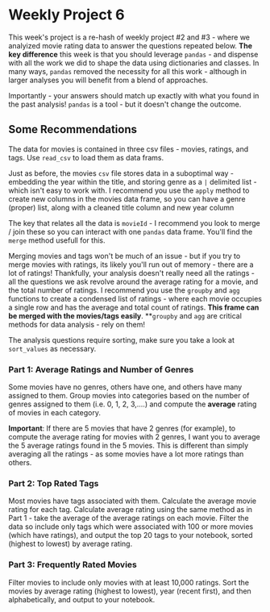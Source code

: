 # Weekly Project 6
This week's project is a re-hash of weekly project #2 and #3 - where we analyized movie rating data to answer the questions repeated below.  **The key difference** this week is that you should leverage `pandas` - and dispense with all the work we did to shape the data using dictionaries and classes.  In many ways, `pandas` removed the necessity for all this work - although in larger analyses you will benefit from a blend of approaches.

Importantly - your answers should match up exactly with what you found in the past analysis!  `pandas` is a tool - but it doesn't change the outcome.

## Some Recommendations
The data for movies is contained in three csv files - movies, ratings, and tags.  Use `read_csv` to load them as data frams.

Just as before, the movies `csv` file stores data in a suboptimal way - embedding the year within the title, and storing genre as a `|` delimited list - which isn't easy to work with.  I recommend you use the `apply` method to create new columns in the movies data frame, so you can have a genre (proper) list, along with a cleaned title column and new year column

The key that relates all the data is `movieId` - I recommend you look to merge / join these so you can interact with one `pandas` data frame.  You'll find the `merge` method usefull for this.

Merging movies and tags won't be much of an issue - but if you try to merge movies with ratings, its likely you'll run out of memory - there are a lot of ratings!  Thankfully, your analysis doesn't really need all the ratings - all the questions we ask revolve around the average rating for a movie, and the total number of ratings.  I recommend you use the `groupby` and `agg` functions to create a condensed list of ratings - where each movie occupies a single row and has the average and total count of ratings.  **This frame can be merged with the movies/tags easily**.  **`groupby` and `agg` are critical methods for data analysis - rely on them!

The analysis questions require sorting, make sure you take a look at `sort_values` as necessary.

### Part 1: Average Ratings and Number of Genres
Some movies have no genres, others have one, and others have many assigned to them.  Group movies into categories based on the number of genres assigned to them (i.e. 0, 1, 2, 3,....) and compute the **average** rating of movies in each category. 

**Important**:  If there are 5 movies that have 2 genres (for example), to compute the average rating for movies  with 2 genres, I want you to average the 5 average ratings found in the 5 movies.  This is different than simply averaging all the ratings - as some movies have a lot more ratings than others.  

### Part 2:   Top Rated Tags
Most movies have tags associated with them.  Calculate the average movie rating for each tag.  Calculate average rating using the same method as in Part 1 - take the average of the average ratings on each movie.  Filter the data so include only tags which were associated with 100 or more movies (which have ratings), and output the top 20 tags to your notebook, sorted (highest to lowest) by average rating.


### Part 3:  Frequently Rated Movies
Filter movies to include only movies with at least 10,000 ratings.  Sort the movies by average rating (highest to lowest), year (recent first), and then alphabetically, and output to your notebook.


